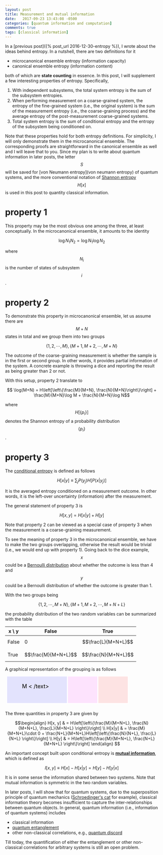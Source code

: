 ```yaml
---
layout: post
title: Measurement and mutual information
date:   2017-09-23 13:43:08 -0500
categories: [quantum information and computation]
comments: true
tags: [classical information]
---
```


In a [previous post]({% post_url 2016-12-30-entropy %}), I wrote about the ideas behind entropy.
In a nutshell, there are two definitions for it

* microcanonical ensemble entropy (information capacity)
* canonical ensemble entropy (information content)

both of which are **state counting** in essence.
In this post, I will supplement a few interesting properties of entropy.
Specifically, 

1. With independent subsystems, the total system entropy is the sum of the subsystem entropies.
1. When performing measurement on a coarse-grained system, the entropy of the fine-grained system (i.e., the original system) is the sum of the measurement entropy (i.e., the coarse-graining process) and the average entropy of the post-measurement coarse-grained systems.
1. Total system entropy is the sum of conditional entropy and the entropy of the subsystem being conditioned on.

Note that these properties hold for both entropy definitions.
For simplicity, I will only demonstrate them in the microcanonical ensemble.
The corresponding proofs are straightforward in the canonical ensemble as well and I will leave that to you.
Since my plan is to write about quantum information in later posts, the letter $$S$$ will be saved for [von Neumann entropy](von neumann entropy) of quantum systems,
and the more conventional notation of [Shannon entropy](https://en.wiktionary.org/wiki/Shannon_entropy) $$H[x]$$ is used in this post to quantity classical information.

# property 1

This property may be the most obvious one among the three, at least conceptually.
In the microcanonical ensemble, it amounts to the identity

$$ \log N_1 N_2 = \log N_1 \log N_2 $$

where $$N_i$$ is the number of states of subsystem $$i$$.

# property 2

To demonstrate this property in microcanonical ensemble, let us assume there are $$M+N$$ states in total and we group them into two groups

$$ \{1, 2, \cdots, M\}, \{M+1, M+2, \cdots, M+N\}$$

The outcome of the coarse-graining measurement is whether the sample is in the first or second group.
In other words, it provides partial information of the system.
A concrete example is throwing a dice and reporting the result as being greater than 2 or not.

With this setup, property 2 translate to 

$$ \log(M+N) = H\left[\left\{\frac{M}{M+N}, \frac{N}{M+N}\right\}\right] + \frac{M}{M+N}\log M + \frac{N}{M+N}\log N$$

where $$H[\{p_i\}]$$ denotes the Shannon entropy of a probability distribution $$\{p_i\}$$.

# property 3

The [conditional entropy](https://en.wikipedia.org/wiki/Conditional_entropy) is defined as follows

$$H[x|y] \equiv \sum_j P(y_j) H[P(x|y_j)]$$

It is the averaged entropy conditioned on a measurement outcome.
In other words,
it is the left-over uncertainty (information) after the measurement.

The general statement of property 3 is 

$$H[x, y] = H[x|y] + H[y] $$

Note that property 2 can be viewed as a special case of property 3 when the measurement is a coarse-graining measurement.

To see the meaning of property 3 in the microcanonical ensemble, we have to make the two groups overlapping,
otherwise the result would be trivial (i.e., we would end up with property 1).
Going back to the dice example, $$x$$ could be a [Bernoulli distribution](https://en.wikipedia.org/wiki/Bernoulli_distribution) about whether the outcome is less than 4 and $$y$$ could be a Bernoulli distribution of whether the outcome is greater than 1.

With the two groups being

$$ \{1, 2, \cdots, M+N\}, \{M+1, M+2, \cdots, M+N+L\}$$

the probability distribution of the two random variables can be summarized with the table

x \ y | False | True
---|---|---
False | 0 | $$\frac{L}{M+N+L}$$
True | $$\frac{M}{M+N+L}$$ | $$\frac{N}{M+N+L}$$

A graphical representation of the grouping is as follows

<svg width='410' height='100'>
  <rect x=5 width="200" height="90" style="fill:rgb(0,0,255);stroke-width:3;stroke:rgb(255,255,255);fill-opacity:0.1" />
  <rect x=205 width="100" height="90" style="fill:rgb(255,0,255);stroke-width:3;stroke:rgb(255,255,255);fill-opacity:0.1" />
  <rect x=305 width="100" height="90" style="fill:rgb(255,0,0);stroke-width:3;stroke:rgb(255,255,255);fill-opacity:0.1" />
  <text x='100' y='40' text-anchor='middle' font-size='18'> M < /text>
  <text x='250' y='40' text-anchor='middle' font-size='18'> N < /text>
  <text x='350' y='40' text-anchor='middle' font-size='18'> L < /text>
</svg>


The three quantities in property 3 are given by

$$\begin{align}
H[x, y] & = H\left[\left\{\frac{M}{M+N+L}, \frac{N}{M+N+L}, \frac{L}{M+N+L} \right\}\right] \\
H[x|y] & = \frac{M}{M+N+L}\cdot 0 + \frac{N+L}{M+N+L}H\left[\left\{\frac{N}{N+L}, \frac{L}{N+L} \right\}\right] \\
H[y] & = H\left[\left\{\frac{M}{M+N+L}, \frac{N+L}{M+N+L} \right\}\right]
\end{align}
$$

An important concept built upon conditional entropy is **[mutual information](https://en.wikipedia.org/wiki/Mutual_information)**, which is defined as

$$I[x, y] \equiv H[x] - H[x|y] = H[y] - H[y|x]$$

It is in some sense the information shared between two systems.
Note that mutual information is symmetric in the two random variables.

In later posts, I will show that for quantum systems, due to the superposition principle of quantum mechanics ([Schroedinger's cat](https://en.wikipedia.org/wiki/Schr%C3%B6dinger%27s_cat) for example),
classical information theory becomes insufficient to capture the inter-relationships between quantum objects.
In general, quantum information (i.e., information of quantum systems) includes

* classical information
* [quantum entanglement](https://en.wikipedia.org/wiki/Quantum_entanglement)
* other non-classical correlations, e.g., [quantum discord](https://en.wikipedia.org/wiki/Quantum_discord)

Till today, the quantification of either the entanglement or other non-classical correlations for arbitrary systems is still an open problem.
